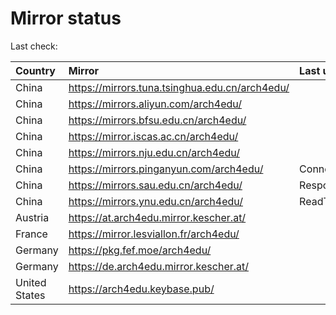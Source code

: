 <script src="./time.js"></script>
# Mirror status
Last check: <script type="text/javascript">localize(1670377482.678293);</script>

|Country|Mirror|Last update|
|:------|:-----|:----------|
|China|https://mirrors.tuna.tsinghua.edu.cn/arch4edu/|<script type="text/javascript">localize(1670351778);</script>|
|China|https://mirrors.aliyun.com/arch4edu/|<script type="text/javascript">localize(1670308429);</script>|
|China|https://mirrors.bfsu.edu.cn/arch4edu/|<script type="text/javascript">localize(1670351778);</script>|
|China|https://mirror.iscas.ac.cn/arch4edu/|<script type="text/javascript">localize(1670351778);</script>|
|China|https://mirrors.nju.edu.cn/arch4edu/|<script type="text/javascript">localize(1670308429);</script>|
|China|https://mirrors.pinganyun.com/arch4edu/|ConnectTimeout|
|China|https://mirrors.sau.edu.cn/arch4edu/|Response 500|
|China|https://mirrors.ynu.edu.cn/arch4edu/|ReadTimeout|
|Austria|https://at.arch4edu.mirror.kescher.at/|<script type="text/javascript">localize(1670351778);</script>|
|France|https://mirror.lesviallon.fr/arch4edu/|<script type="text/javascript">localize(1670351778);</script>|
|Germany|https://pkg.fef.moe/arch4edu/|<script type="text/javascript">localize(1670351778);</script>|
|Germany|https://de.arch4edu.mirror.kescher.at/|<script type="text/javascript">localize(1670351778);</script>|
|United States|https://arch4edu.keybase.pub/|<script type="text/javascript">localize(1670308429);</script>|

<script src="./tablefilter/tablefilter.js"></script>
<script src="./table.js"></script>